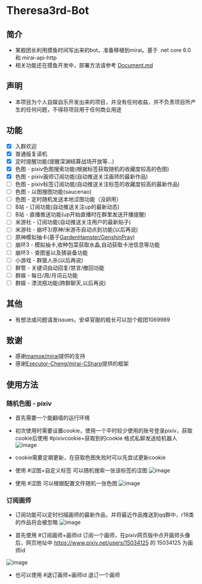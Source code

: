 # Theresa3rd-Bot

## 简介
 - 某舰团长利用摸鱼时间写出来的bot，准备移植到mirai。基于 .net core 6.0 和 mirai-api-http
 - 相关功能还在摸鱼开发中，部署方法请参考 [Document.md](https://github.com/GardenHamster/Theresa3rd-Bot/blob/main/Document.md)  

## 声明
 - 本项目为个人自娱自乐开发出来的项目，并没有任何收益，并不负责项目所产生的任何问题，不得将项目用于任何商业用途

## 功能
- [x] 入群欢迎
- [x] 普通版复读机
- [x] 定时提醒功能(提醒深渊结算战场开放等...)
- [x] 色图 - pixiv色图搜索功能(根据标签获取随机的收藏度较高的色图)
- [x] 色图 - pixiv画师订阅功能(自动推送关注画师的最新作品)
- [ ] 色图 - pixiv标签订阅功能(自动推送关注标签的收藏度较高的最新作品)
- [ ] 色图 - 以图搜图功能(saucenao)
- [ ] 色图 - 定时随机发送本地涩图功能（没卵用）
- [ ] B站 - 订阅功能(自动推送关注up的最新动态)
- [ ] B站 - 直播推送功能(up开始直播时在群里发送开播提醒)
- [ ] 米游社 - 订阅功能(自动推送关注用户的最新贴子)
- [ ] 米游社 - 崩坏3/原神/米游币自动点到功能(以后再说)
- [ ] 原神模拟抽卡(基于[GardenHamster/GenshinPray](https://github.com/GardenHamster/GenshinPray))
- [ ] 崩坏3 - 模拟抽卡,收种包菜获取水晶,自动获取卡池信息等功能
- [ ] 崩坏3 - 查图鉴以及猜装备功能
- [ ] 小游戏 - 群狼人杀(以后再说)
- [ ] 群管 - 关键词自动回复/禁言/撤回功能
- [ ] 群娱 - 每日/周/月词云功能
- [ ] 群娱 - 漂流瓶功能(跨群聊天,以后再说)

## 其他
- 有想法或问题请发issues，安卓官服的舰长可以加个舰团1069989

## 致谢
- 感谢[mamoe/mirai](https://github.com/mamoe/mirai)提供的支持
- 感谢[Executor-Cheng/mirai-CSharp](https://github.com/Executor-Cheng/mirai-CSharp)提供的框架

## 使用方法

### 随机色图 - pixiv
- 首先需要一个能翻墙的运行环境
- 初次使用时需要设置cookie，使用一个平时较少使用的账号登录pixiv，获取cookie后使用 #pixivcookie+获取到的cookie 格式私聊发送给机器人
![image](https://user-images.githubusercontent.com/89188316/150688844-1b5b66a7-fba3-4f30-8d61-f91cf7c688f6.png)

- cookie需要定期更新，在获取色图失败时可以先尝试更新cookie
- 使用 #涩图+自定义标签 可以随机搜索一张该标签的涩图
![image](https://user-images.githubusercontent.com/89188316/150689563-06401175-1beb-48f6-934e-4e8457a4138e.png)

- 使用 #涩图 可以根据配置文件随机一张色图
![image](https://user-images.githubusercontent.com/89188316/150689678-071daacc-1c2c-4f22-938d-6aaf2c7d7c7a.png)

### 订阅画师
- 订阅功能可以定时扫描画师的最新作品，并将最近作品推送到qq群中，r18类的作品将会被忽略
![image](https://user-images.githubusercontent.com/89188316/150690153-0d071711-7c6a-4b5e-8a39-e73d146476aa.png)

- 首先使用 #订阅画师+画师id 订阅一个画师，在pixiv网页版中点开画师头像后，网页地址中 https://www.pixiv.net/users/15034125 的 15034125 为画师id

![image](https://user-images.githubusercontent.com/89188316/150689981-504be048-8a9b-481b-827d-a8cb83676a37.png)
- 也可以使用 #退订画师+画师id 退订一个画师

